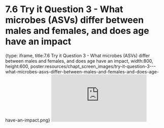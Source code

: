# 7.6 Try it Question 3 - What microbes (ASVs) differ between males and females, and does age have an impact
 
{type: iframe, title:7.6 Try it Question 3 - What microbes (ASVs) differ between males and females, and does age have an impact, width:800, height:600, poster:resources/chapt_screen_images/try-it-question-3---what-microbes-asvs-differ-between-males-and-females-and-does-age-have-an-impact.png}
![](https://sayumiyork.github.io/miniCURE-16S_Test/try-it-question-3---what-microbes-asvs-differ-between-males-and-females-and-does-age-have-an-impact.html)
 

 
